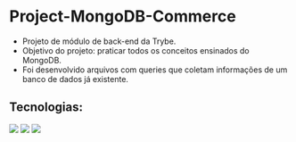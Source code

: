 # Project-MongoDB-Commerce

- Projeto de módulo de back-end da Trybe.
- Objetivo do projeto: praticar todos os conceitos ensinados do MongoDB. 
- Foi desenvolvido arquivos com queries que coletam informações de um banco de dados já existente.

## Tecnologias:
<div>
  <img src='https://img.shields.io/badge/docker-%230db7ed.svg?style=for-the-badge&logo=docker&logoColor=white'/>
  <img src='https://img.shields.io/badge/MongoDB-%234ea94b.svg?style=for-the-badge&logo=mongodb&logoColor=white'/>
  <img src='https://img.shields.io/badge/node.js-6DA55F?style=for-the-badge&logo=node.js&logoColor=white'/>
</div>
